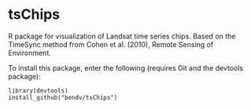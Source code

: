 tsChips
=======

R package for visualization of Landsat time series chips. Based on the TimeSync method from Cohen et al. (2010), Remote Sensing of Environment.

To install this package, enter the following (requires Git and the devtools package):

```
library(devtools)
install_github("bendv/tsChips")
```

